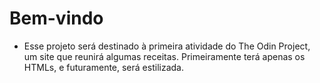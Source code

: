 # Bem-vindo

- Esse projeto será destinado à primeira atividade do The Odin Project, um site que reunirá algumas receitas. Primeiramente terá apenas os HTMLs, e futuramente, será estilizada.
